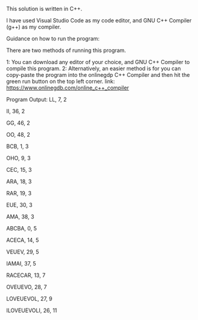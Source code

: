 ﻿This solution is written in C++.

I have used Visual Studio Code as my code editor, and GNU C++ Compiler (g++) as my compiler.

Guidance on how to run the program:

There are two methods of running this program.

1: You can download any editor of your choice, and GNU C++ Compiler to compile this program.
2: Alternatively, an easier method is for you can copy-paste the program into the onlinegdp C++ Compiler and then
   hit the green run button on the top left corner.
   link: https://www.onlinegdb.com/online_c++_compiler
   
Program Output:
LL, 7, 2

II, 36, 2

GG, 46, 2

OO, 48, 2

BCB, 1, 3

OHO, 9, 3

CEC, 15, 3

ARA, 18, 3

RAR, 19, 3

EUE, 30, 3

AMA, 38, 3

ABCBA, 0, 5

ACECA, 14, 5

VEUEV, 29, 5

IAMAI, 37, 5

RACECAR, 13, 7

OVEUEVO, 28, 7

LOVEUEVOL, 27, 9

ILOVEUEVOLI, 26, 11
